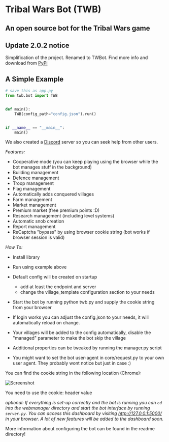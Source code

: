 # Tribal Wars Bot (TWB)
## An open source bot for the Tribal Wars game

## Update 2.0.2 notice
Simplification of the project. Renamed to TWBot. Find more info and download from [PyPi]

[PyPi]: https://pypi.org/project/TWBot/

## A Simple Example

```python
# save this as app.py
from twb.bot import TWB


def main():
    TWB(config_path="config.json").run()


if __name__ == "__main__":
    main()
```

We also created a [Discord](https://discord.gg/8PuzHjttMy) server so you can seek help from other users.

*Features:*
- Cooperative mode (you can keep playing using the browser while the bot manages stuff in the background)
- Building management
- Defence management
- Troop management
- Flag management
- Automatically adds conquered villages
- Farm management
- Market management
- Premium market (free premium points :D)
- Research management (including level systems)
- Automatic snob creation
- Report management
- ReCaptcha "bypass" by using browser cookie string (bot works if browser session is valid)

*How To:*
- Install library
- Run using example above
- Default config will be created on startup
	- add at least the endpoint and server
	- change the village_template configuration section to your needs


- Start the bot by running python twb.py and supply the cookie string from your browser
- If login works you can adjust the config.json to your needs, it will automatically reload on change.
- Your villages will be added to the config automatically, disable the "managed" parameter to make the bot skip the village
- Additional properties can be tweaked by running the manager.py script
- You might want to set the bot user-agent in core/request.py to your own user agent. They probably wont notice but just in case :)

You can find the cookie string in the following location (Chrome):

![Screenshot](readme/network.JPG)

You need to use the cookie: header value

*optional: If everything is set-up correctly and the bot is running you can `cd` into the webmanager directory and start the bot interface by running `server.py`. You can access this dashboard by visiting http://127.0.0.1:5000/ in your browser.
A lot of new features will be added to the dashboard soon.*

More information about configuring the bot can be found in the readme directory!
